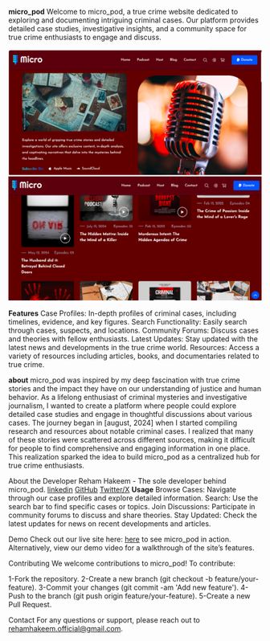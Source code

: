 <b>micro_pod</b>
Welcome to micro_pod, a true crime website dedicated to exploring and documenting intriguing criminal cases. Our platform provides detailed case studies, investigative insights, 
and a community space for true crime enthusiasts to engage and discuss.

<img src="micro_pod.png">
<img src="micro_pod2.png">

<b>Features</b>
Case Profiles: In-depth profiles of criminal cases, including timelines, evidence, and key figures.
Search Functionality: Easily search through cases, suspects, and locations.
Community Forums: Discuss cases and theories with fellow enthusiasts.
Latest Updates: Stay updated with the latest news and developments in the true crime world.
Resources: Access a variety of resources including articles, books, and documentaries related to true crime.

<b>about</b>
micro_pod was inspired by my deep fascination with true crime stories and the impact they have on our understanding of justice and human behavior. As a lifelong enthusiast of criminal mysteries and investigative journalism, I wanted to create a platform where people could explore detailed case studies and engage in thoughtful discussions about various cases.
The journey began in [august, 2024] when I started compiling research and resources about notable criminal cases. I realized that many of these stories were scattered across different sources, making it difficult for people to find comprehensive and engaging information in one place. This realization sparked the idea to build micro_pod as a centralized hub for true crime enthusiasts.

About the Developer
Reham Hakeem - The sole developer behind micro_pod.
<a href="https://www.linkedin.com/in/reham-hakeem/">linkedin</a>
<a href="https://github.com/Rehamhkee">GitHub</a>
<a href="https://x.com/Rehammeh?t=-C5KAmgz-nmxBm9jV3AWEw&s=09">Twitter/X</a>
<b>Usage</b>
Browse Cases: Navigate through our case profiles and explore detailed information.
Search: Use the search bar to find specific cases or topics.
Join Discussions: Participate in community forums to discuss and share theories.
Stay Updated: Check the latest updates for news on recent developments and articles.

Demo
Check out our live site here: <a href="https://rehamhkee.github.io/micro_pod/">here</a> to see micro_pod in action. Alternatively, view our demo video for a walkthrough of the site’s features.

Contributing
We welcome contributions to micro_pod! To contribute:

1-Fork the repository.
2-Create a new branch (git checkout -b feature/your-feature).
3-Commit your changes (git commit -am 'Add new feature').
4-Push to the branch (git push origin feature/your-feature).
5-Create a new Pull Request.

Contact
For any questions or support, please reach out to rehamhakeem.official@gmail.com.
